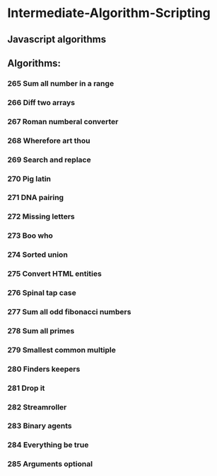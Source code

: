 # Intermediate-Algorithm-Scripting
## Javascript algorithms

## Algorithms:
### 265 Sum all number in a range
#### 
### 266 Diff two arrays
####
### 267 Roman numberal converter
####
### 268 Wherefore art thou
####
### 269 Search and replace
####
### 270 Pig latin
####
### 271 DNA pairing
####
### 272 Missing letters
####
### 273 Boo who
####
### 274 Sorted union
####
### 275 Convert HTML entities
####
### 276 Spinal tap case
####
### 277 Sum all odd fibonacci numbers
####
### 278 Sum all primes
####
### 279 Smallest common multiple
####
### 280 Finders keepers
####
### 281 Drop it
####
### 282 Streamroller
####
### 283 Binary agents
####
### 284 Everything be true
####
### 285 Arguments optional
####

